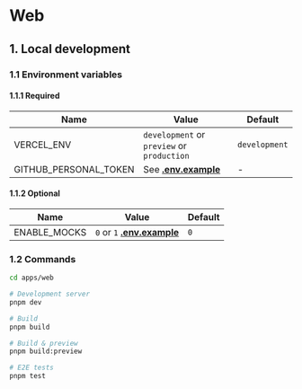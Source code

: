# Web

## 1. Local development

### 1.1 Environment variables

#### 1.1.1 Required

| Name       | Value                                      | Default       |
| ---------- | ------------------------------------------ | ------------- |
| VERCEL_ENV | `development` or `preview` or `production` | `development` |
| GITHUB_PERSONAL_TOKEN | See [**.env.example**](./.env.example) | - |

#### 1.1.2 Optional

| Name       | Value                                      | Default       |
| ---------- | ------------------------------------------ | ------------- |
| ENABLE_MOCKS | `0` or `1` [**.env.example**](./.env.example) | `0` |

### 1.2 Commands

```sh
cd apps/web

# Development server
pnpm dev

# Build
pnpm build

# Build & preview
pnpm build:preview

# E2E tests
pnpm test
```
